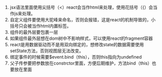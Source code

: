 1. jsx语法里面使用尖括号（<）react会当作html来处理，使用花括号（{）会当作js来处理。
2. 自定义组件要使用大驼峰来命名，否则会报错，这是react的机制导致的，小括号只会被当作html内置标签。
3. 组件的最外层要包裹一层
4. 如果组件最外层想在dom树中不影响样式，可以使用react的fragment容器
5. react是用数据驱动而不是用双向绑定的，想修改state的数据需要使用setState方法，否则视图层无法改变。
6. 绑定事件的时候需要$event.bind（this），否则this指向为undefined
7. 父子传参要把参数放在constrctor里面，方便后期维护，方法bind（this）也要放在里面